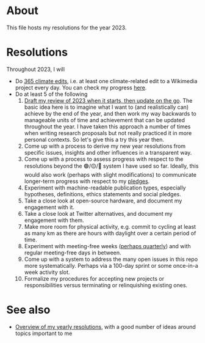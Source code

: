 # About

This file hosts my resolutions for the year 2023.

# Resolutions

Throughout 2023, I will

* Do [365 climate edits](https://meta.wikimedia.org/wiki/Wikimedians_for_Sustainable_Development/365_climate_edits), i.e. at least one climate-related edit to a Wikimedia project every day. You can check my progress [here](https://www.wikidata.org/wiki/User:Daniel_Mietchen/365_climate_edits).
* Do at least 5 of the following
  1. [Draft my review of 2023 when it starts, then update on the go](https://www.youtube.com/watch?v=n3kNlFMXslo#t=5m53s). The basic idea here is to imagine what I want to (and realistically can) achieve by the end of the year, and then work my way backwards to manageable units of time and achievement that can be updated throughout the year. I have taken this approach a number of times when writing research proposals but not really practiced it in more personal contexts. So let's give this a try this year then.
  1. Come up with a process to derive my new year resolutions from specific issues, insights and other influences in a transparent way. 
  1. Come up with a process to assess progress with respect to the resolutions beyond the 🟢/🟡/🔴 system I have used so far. Ideally, this would also work (perhaps with slight modifications) to communicate longer-term progress with respect to my [pledges](https://github.com/Daniel-Mietchen/pledges). 
  1. Experiment with machine-readable publication types, especially hypotheses, definitions, ethics statements and social pledges.
  1. Take a close look at open-source hardware, and document my engagement with it.
  1. Take a close look at Twitter alternatives, and document my engagement with them.
  1. Make more room for physical activity, e.g. commit to cycling at least as many km as there are hours with daylight over a certain period of time.
  1. Experiment with meeting-free weeks ([perhaps quarterly](https://doi.org/10.1038/d41586-019-03953-y)) and with regular meeting-free days in between.
  1. Come up with a system to address the many open issues in this repo more systematically. Perhaps via a 100-day sprint or some once-in-a week activity slot.
  1. Formalize my procedures for accepting new projects or responsibilities versus terminating or relinquishing existing ones.

# See also

* [Overview of my yearly resolutions](https://github.com/Daniel-Mietchen/ideas/tree/master/new-year-resolutions), with a good number of ideas around topics important to me
